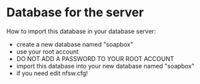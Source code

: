 # Database for the server
How to import this database in your database server:

- create a new database named "soapbox"
- use your root account
- DO NOT ADD A PASSWORD TO YOUR ROOT ACCOUNT
- import this database into your new database named "soapbox"
- if you need edit nfsw.cfg!
